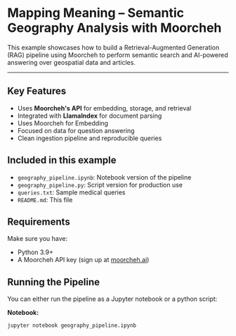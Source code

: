 # Mapping Meaning – Semantic Geography Analysis with Moorcheh

This example showcases how to build a Retrieval-Augmented Generation (RAG) pipeline using Moorcheh to perform semantic search and AI-powered answering over geospatial data and articles.

---

## Key Features

- Uses **Moorcheh's API** for embedding, storage, and retrieval
- Integrated with **LlamaIndex** for document parsing
- Uses Moorcheh for Embedding
- Focused on data for question answering
- Clean ingestion pipeline and reproducible queries

## Included in this example

- `geography_pipeline.ipynb`: Notebook version of the pipeline
- `geography_pipeline.py`: Script version for production use
- `queries.txt`: Sample medical queries
- `README.md`: This file

## Requirements

Make sure you have:
- Python 3.9+
- A Moorcheh API key (sign up at [moorcheh.ai](https://www.moorcheh.ai))

## Running the Pipeline

You can either run the pipeline as a Jupyter notebook or a python script:

**Notebook:**
```bash
jupyter notebook geography_pipeline.ipynb 

